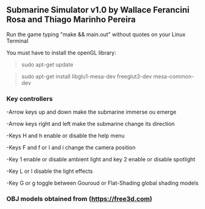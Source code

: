 ## Submarine Simulator v1.0 by Wallace Ferancini Rosa and Thiago Marinho Pereira

Run the game typing "make && main.out" without quotes on your Linux Terminal

You must have to install the openGL library:

> sudo apt-get update

> sudo apt-get install libglu1-mesa-dev freeglut3-dev mesa-common-dev

### Key controllers

-Arrow keys up and down make the submarine immerse ou emerge

-Arrow keys right and left make the submarine change its direction

-Keys H and h enable or disable the help menu

-Keys F and f or I and i change the camera position

-Key 1 enable or disable ambient light and key 2 enable or disable spotlight

-Key L or l disable the light effects

-Key G or g toggle between Gouroud or Flat-Shading global shading models


### OBJ models obtained from (https://free3d.com)
